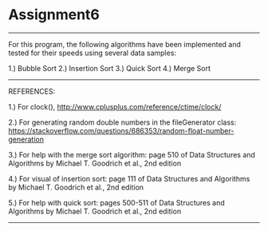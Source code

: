 # Assignment6

------------------------------------------------------------------------------------------------------------------------
For this program, the following algorithms have been implemented and tested for their speeds using several data samples:

1.) Bubble Sort
2.) Insertion Sort
3.) Quick Sort
4.) Merge Sort

------------------------------------------------------------------------------------------------------------------------
REFERENCES:

1.) For clock(), http://www.cplusplus.com/reference/ctime/clock/

2.) For generating random double numbers in the fileGenerator class: https://stackoverflow.com/questions/686353/random-float-number-generation

3.) For help with the merge sort algorithm: page 510 of Data Structures and Algorithms by Michael T. Goodrich et al., 2nd edition

4.) For visual of insertion sort: page 111 of Data Structures and Algorithms by Michael T. Goodrich et al., 2nd edition

5.) For help with quick sort: pages 500-511 of Data Structures and Algorithms by Michael T. Goodrich et al., 2nd edition

------------------------------------------------------------------------------------------------------------------------

